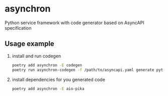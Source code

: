 # asynchron
Python service framework with code generator based on AsyncAPI specification

## Usage example

1) install and run codegen
    ```bash
    poetry add asynchron -E codegen
    poetry run asynchron-codegen -f /path/to/asyncapi.yaml generate python-aio-pika -o /output/dir
    ```
2) install dependencies for you generated code
    ```bash
    poetry add asynchron -E aio-pika
    ```
